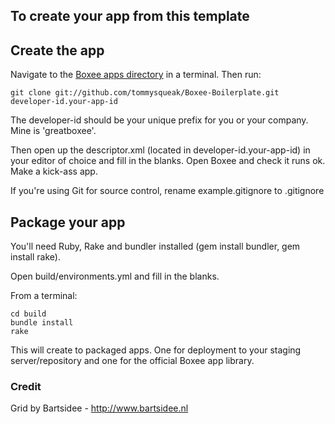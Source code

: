 ## To create your app from this template

## Create the app

Navigate to the [Boxee apps directory](http://developer.boxee.tv/Applications#UserData.2FApps_Locations) in a terminal. Then run:

	git clone git://github.com/tommysqueak/Boxee-Boilerplate.git developer-id.your-app-id

The developer-id should be your unique prefix for you or your company. Mine is 'greatboxee'.

Then open up the descriptor.xml (located in developer-id.your-app-id) in your editor of choice and fill in the blanks. Open Boxee and check it runs ok. Make a kick-ass app.

If you're using Git for source control, rename example.gitignore to .gitignore

## Package your app

You'll need Ruby, Rake and bundler installed (gem install bundler, gem install rake).

Open build/environments.yml and fill in the blanks.

From a terminal:
	
	cd build
	bundle install
	rake

This will create to packaged apps. One for deployment to your staging server/repository and one for the official Boxee app library.

### Credit
Grid by Bartsidee - http://www.bartsidee.nl